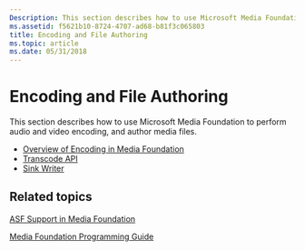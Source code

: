 ```yaml
---
Description: This section describes how to use Microsoft Media Foundation to perform audio and video encoding, and author media files.
ms.assetid: f5621b10-8724-4707-ad68-b81f3c065803
title: Encoding and File Authoring
ms.topic: article
ms.date: 05/31/2018
---
```


# Encoding and File Authoring

This section describes how to use Microsoft Media Foundation to perform audio and video encoding, and author media files.

-   [Overview of Encoding in Media Foundation](overview-of-encoding-in-media-foundation.md)
-   [Transcode API](transcode-api.md)
-   [Sink Writer](sink-writer.md)

## Related topics

<dl> <dt>

[ASF Support in Media Foundation](asf-support-in-media-foundation.md)
</dt> <dt>

[Media Foundation Programming Guide](media-foundation-programming-guide.md)
</dt> </dl>

 

 



